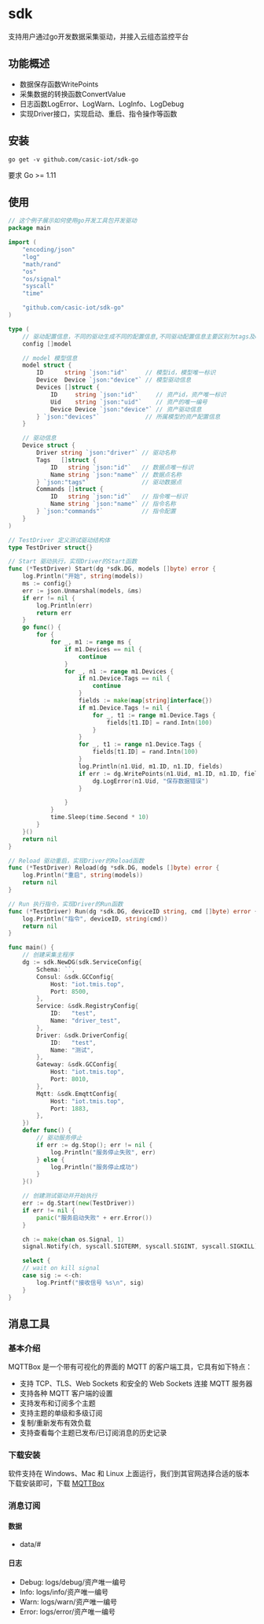 # sdk

支持用户通过go开发数据采集驱动，并接入云组态监控平台

## 功能概述

- 数据保存函数WritePoints
- 采集数据的转换函数ConvertValue
- 日志函数LogError、LogWarn、LogInfo、LogDebug
- 实现Driver接口，实现启动、重启、指令操作等函数

## 安装

```
go get -v github.com/casic-iot/sdk-go
```

要求 Go >= 1.11

## 使用

```go
// 这个例子展示如何使用go开发工具包开发驱动
package main

import (
	"encoding/json"
	"log"
	"math/rand"
	"os"
	"os/signal"
	"syscall"
	"time"

	"github.com/casic-iot/sdk-go"
)

type (
	// 驱动配置信息，不同的驱动生成不同的配置信息,不同驱动配置信息主要区别为tags及commands结构不同
	config []model

	// model 模型信息
	model struct {
		ID      string `json:"id"`     // 模型id，模型唯一标识
		Device  Device `json:"device"` // 模型驱动信息
		Devices []struct {
			ID     string `json:"id"`     // 资产id，资产唯一标识
			Uid    string `json:"uid"`    // 资产的唯一编号
			Device Device `json:"device"` // 资产驱动信息
		} `json:"devices"`             // 所属模型的资产配置信息
	}

	// 驱动信息
	Device struct {
		Driver string `json:"driver"` // 驱动名称
		Tags   []struct {
			ID   string `json:"id"`   // 数据点唯一标识
			Name string `json:"name"` // 数据点名称
		} `json:"tags"`               // 驱动数据点
		Commands []struct {
			ID   string `json:"id"`   // 指令唯一标识
			Name string `json:"name"` // 指令名称
		} `json:"commands"`           // 指令配置
	}
)

// TestDriver 定义测试驱动结构体
type TestDriver struct{}

// Start 驱动执行，实现Driver的Start函数
func (*TestDriver) Start(dg *sdk.DG, models []byte) error {
	log.Println("开始", string(models))
	ms := config{}
	err := json.Unmarshal(models, &ms)
	if err != nil {
		log.Println(err)
		return err
	}
	go func() {
		for {
			for _, m1 := range ms {
				if m1.Devices == nil {
					continue
				}
				for _, n1 := range m1.Devices {
					if n1.Device.Tags == nil {
						continue
					}
					fields := make(map[string]interface{})
					if m1.Device.Tags != nil {
						for _, t1 := range m1.Device.Tags {
							fields[t1.ID] = rand.Intn(100)
						}
					}
					for _, t1 := range n1.Device.Tags {
						fields[t1.ID] = rand.Intn(100)
					}
					log.Println(n1.Uid, m1.ID, n1.ID, fields)
					if err := dg.WritePoints(n1.Uid, m1.ID, n1.ID, fields); err != nil {
						dg.LogError(n1.Uid, "保存数据错误")
					}

				}
			}
			time.Sleep(time.Second * 10)
		}
	}()
	return nil
}

// Reload 驱动重启，实现Driver的Reload函数
func (*TestDriver) Reload(dg *sdk.DG, models []byte) error {
	log.Println("重启", string(models))
	return nil
}

// Run 执行指令，实现Driver的Run函数
func (*TestDriver) Run(dg *sdk.DG, deviceID string, cmd []byte) error {
	log.Println("指令", deviceID, string(cmd))
	return nil
}

func main() {
	// 创建采集主程序
	dg := sdk.NewDG(sdk.ServiceConfig{
		Schema: ``,
		Consul: &sdk.GCConfig{
			Host: "iot.tmis.top",
			Port: 8500,
		},
		Service: &sdk.RegistryConfig{
			ID:   "test",
			Name: "driver_test",
		},
		Driver: &sdk.DriverConfig{
			ID:   "test",
			Name: "测试",
		},
		Gateway: &sdk.GCConfig{
			Host: "iot.tmis.top",
			Port: 8010,
		},
		Mqtt: &sdk.EmqttConfig{
			Host: "iot.tmis.top",
			Port: 1883,
		},
	})
	defer func() {
		// 驱动服务停止
		if err := dg.Stop(); err != nil {
			log.Println("服务停止失败", err)
		} else {
			log.Println("服务停止成功")
		}
	}()

	// 创建测试驱动并开始执行
	err := dg.Start(new(TestDriver))
	if err != nil {
		panic("服务启动失败" + err.Error())
	}

	ch := make(chan os.Signal, 1)
	signal.Notify(ch, syscall.SIGTERM, syscall.SIGINT, syscall.SIGKILL)

	select {
	// wait on kill signal
	case sig := <-ch:
		log.Printf("接收信号 %s\n", sig)
	}
}
```

## 消息工具

### 基本介绍
MQTTBox 是一个带有可视化的界面的 MQTT 的客户端工具，它具有如下特点：

- 支持 TCP、TLS、Web Sockets 和安全的 Web Sockets 连接 MQTT 服务器
- 支持各种 MQTT 客户端的设置
- 支持发布和订阅多个主题
- 支持主题的单级和多级订阅
- 复制/重新发布有效负载
- 支持查看每个主题已发布/已订阅消息的历史记录

### 下载安装
软件支持在 Windows、Mac 和 Linux 上面运行，我们到其官网选择合适的版本下载安装即可，下载 [MQTTBox](http://workswithweb.com/html/mqttbox/downloads.html)

### 消息订阅
#### 数据

- data/#

#### 日志

- Debug: logs/debug/资产唯一编号
- Info: logs/info/资产唯一编号
- Warn: logs/warn/资产唯一编号
- Error: logs/error/资产唯一编号
